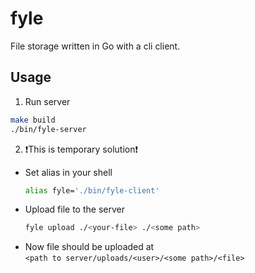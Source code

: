 # fyle

File storage written in Go with a cli client.

## Usage

1. Run server

```bash
make build
./bin/fyle-server
```

2. ❗This is temporary solution❗

- Set alias in your shell
  ```bash
  alias fyle='./bin/fyle-client'
  ```
- Upload file to the server
  ```bash
  fyle upload ./<your-file> ./<some path>
  ```
- Now file should be uploaded at \
  `<path to server/uploads/<user>/<some path>/<file>`
